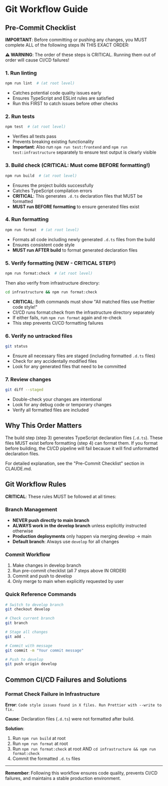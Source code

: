 # Git Workflow Guide

## Pre-Commit Checklist

**IMPORTANT**: Before committing or pushing any changes, you MUST complete ALL of the following steps IN THIS EXACT ORDER:

**⚠️ WARNING**: The order of these steps is CRITICAL. Running them out of order will cause CI/CD failures!

### 1. Run linting

```bash
npm run lint  # (at root level)
```

- Catches potential code quality issues early
- Ensures TypeScript and ESLint rules are satisfied
- Run this FIRST to catch issues before other checks

### 2. Run tests

```bash
npm test  # (at root level)
```

- Verifies all tests pass
- Prevents breaking existing functionality
- **Important**: Also run `npm run test:frontend` and `npm run test:infrastructure` separately to ensure test output is clearly visible

### 3. Build check (CRITICAL: Must come BEFORE formatting!)

```bash
npm run build  # (at root level)
```

- Ensures the project builds successfully
- Catches TypeScript compilation errors
- **CRITICAL**: This generates `.d.ts` declaration files that MUST be formatted
- **MUST run BEFORE formatting** to ensure generated files exist

### 4. Run formatting

```bash
npm run format  # (at root level)
```

- Formats all code including newly generated `.d.ts` files from the build
- Ensures consistent code style
- **MUST run AFTER build** to format generated declaration files

### 5. Verify formatting (NEW - CRITICAL STEP!)

```bash
npm run format:check  # (at root level)
```

Then also verify from infrastructure directory:

```bash
cd infrastructure && npm run format:check
```

- **CRITICAL**: Both commands must show "All matched files use Prettier code style!"
- CI/CD runs format:check from the infrastructure directory separately
- If either fails, run `npm run format` again and re-check
- This step prevents CI/CD formatting failures

### 6. Verify no untracked files

```bash
git status
```

- Ensure all necessary files are staged (including formatted `.d.ts` files)
- Check for any accidentally modified files
- Look for any generated files that need to be committed

### 7. Review changes

```bash
git diff --staged
```

- Double-check your changes are intentional
- Look for any debug code or temporary changes
- Verify all formatted files are included

## Why This Order Matters

The build step (step 3) generates TypeScript declaration files (`.d.ts`). These files MUST exist before formatting (step 4) can format them. If you format before building, the CI/CD pipeline will fail because it will find unformatted declaration files.

For detailed explanation, see the "Pre-Commit Checklist" section in CLAUDE.md.

## Git Workflow Rules

**CRITICAL**: These rules MUST be followed at all times:

### Branch Management

- **NEVER push directly to main branch**
- **ALWAYS work in the develop branch** unless explicitly instructed otherwise
- **Production deployments** only happen via merging develop → main
- **Default branch**: Always use `develop` for all changes

### Commit Workflow

1. Make changes in develop branch
2. Run pre-commit checklist (all 7 steps above IN ORDER)
3. Commit and push to develop
4. Only merge to main when explicitly requested by user

### Quick Reference Commands

```bash
# Switch to develop branch
git checkout develop

# Check current branch
git branch

# Stage all changes
git add .

# Commit with message
git commit -m "Your commit message"

# Push to develop
git push origin develop
```

## Common CI/CD Failures and Solutions

### Format Check Failure in Infrastructure

**Error**: `Code style issues found in X files. Run Prettier with --write to fix.`

**Cause**: Declaration files (`.d.ts`) were not formatted after build.

**Solution**:
1. Run `npm run build` at root
2. Run `npm run format` at root
3. Run `npm run format:check` at root AND `cd infrastructure && npm run format:check`
4. Commit the formatted `.d.ts` files

---

**Remember**: Following this workflow ensures code quality, prevents CI/CD failures, and maintains a stable production environment.
